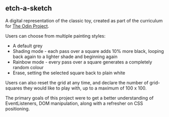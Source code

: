 ## etch-a-sketch

A digital representation of the classic toy, created as part of the curriculum for [The Odin Project](https://www.theodinproject.com).

Users can choose from multiple painting styles:

* A default grey
* Shading mode - each pass over a square adds 10% more black, looping back again to a lighter shade and beginning again
* Rainbow mode - every pass over a square generates a completely random colour
* Erase, setting the selected square back to plain white

Users can also reset the grid at any time, and declare the number of grid-squares they would like to play with, up to a maximum of 100 x 100.

The primary goals of this project were to get a better understanding of EventListeners, DOM manipulation, along with a refresher on CSS positioning.